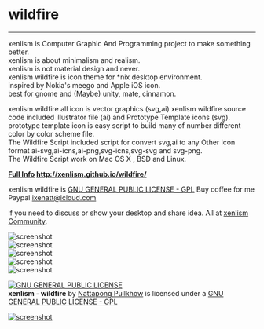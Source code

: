 # wildfire
---  
xenlism is Computer Graphic And Programming project to make something better.   
xenlism is about minimalism and realism.   
xenlism is not material design and never.       
xenlism wildfire is icon theme for *nix desktop environment.     
inspired by Nokia's meego and Apple iOS icon.    
best for gnome and (Maybe) unity, mate, cinnamon.   

xenlism wildfire all icon is vector graphics (svg,ai)
xenlism wildfire source code included illustrator file (ai) and Prototype Template icons (svg).   
prototype template icon is easy script to build many of number different color by color scheme file.  
The Wildfire Script included script for convert svg,ai to any Other icon format ai-svg,ai-icns,ai-png,svg-icns,svg-svg and svg-png.   
The Wildfire Script work on Mac OS X , BSD and Linux.  

**[Full Info](http://xenlism.github.io/wildfire/) http://xenlism.github.io/wildfire/**

xenlism wildfire is [GNU GENERAL PUBLIC LICENSE - GPL](https://www.gnu.org/licenses/gpl.txt)
Buy coffee for me Paypal ixenatt@icloud.com

if you need to discuss or show your desktop and share idea. All at [xenlism Community](https://plus.google.com/communities/109015399598666540563).   

![screenshot](https://raw.githubusercontent.com/xenlism/wildfire/master/Screenshot/Screenshot%20from%202015-08-30%2009_08_59.png)   
![screenshot](https://raw.githubusercontent.com/xenlism/wildfire/master/Screenshot/Screenshot%20from%202015-08-30%2009_09_02.png)    
![screenshot](https://raw.githubusercontent.com/xenlism/wildfire/master/Screenshot/Screenshot%20from%202015-08-30%2009_09_05.png)    
![screenshot](https://raw.githubusercontent.com/xenlism/wildfire/master/Screenshot/Screenshot%20from%202015-09-01%2000_28_12.png)    
![screenshot](https://raw.githubusercontent.com/xenlism/wildfire/master/Screenshot/Screenshot%20from%202015-09-01%2000_29_20.png)    

[![GNU GENERAL PUBLIC LICENSE](http://www.gnu.org/graphics/gplv3-127x51.png)](https://www.gnu.org/licenses/gpl.txt/)    
**xenlism - wildfire** by [Nattapong Pullkhow](https://plus.google.com/+NattapongPullkhow/) is licensed under a [GNU GENERAL PUBLIC LICENSE - GPL](https://www.gnu.org/licenses/gpl.txt)

[![screenshot](https://www.paypalobjects.com/webstatic/mktg/merchant_portal/button/donate.en.png)](https://paypal.me/xenatt)
